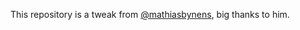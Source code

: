 This repository is a tweak from [@mathiasbynens](https://github.com/mathiasbynens/dotfiles), big thanks to him.

